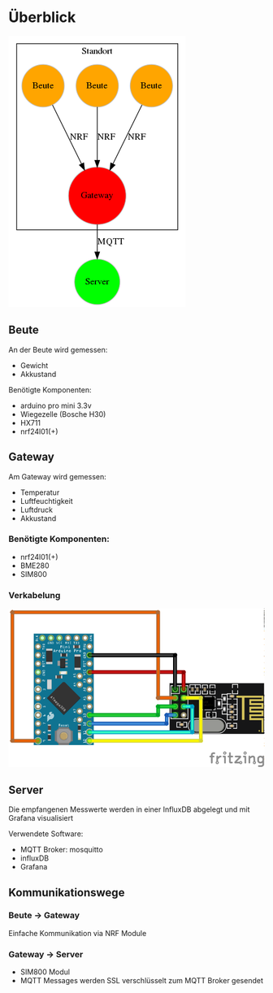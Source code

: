 # Überblick

![Hier ein schematischer Überblick auf oberster Ebene](network.png)

## Beute
An der Beute wird gemessen:
* Gewicht
* Akkustand

Benötigte Komponenten:
* arduino pro mini 3.3v
* Wiegezelle (Bosche H30)
* HX711
* nrf24l01(+)

## Gateway
Am Gateway wird gemessen:
* Temperatur
* Luftfeuchtigkeit
* Luftdruck
* Akkustand

### Benötigte Komponenten:
* nrf24l01(+)
* BME280
* SIM800

### Verkabelung
![Verkabelung des Gateways](wiring_gateway.png)

## Server
Die empfangenen Messwerte werden in einer InfluxDB abgelegt und mit Grafana visualisiert

Verwendete Software:
* MQTT Broker: mosquitto
* influxDB
* Grafana

## Kommunikationswege
### Beute -> Gateway
Einfache Kommunikation via NRF Module

### Gateway -> Server
* SIM800 Modul
* MQTT Messages werden SSL verschlüsselt zum MQTT Broker gesendet